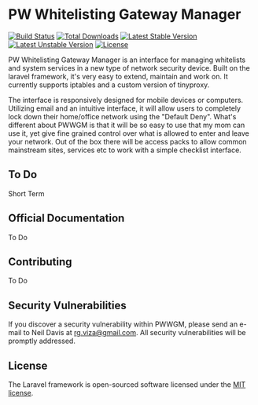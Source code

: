 # PW Whitelisting Gateway Manager

[![Build Status](https://travis-ci.org/laravel/framework.svg)](https://travis-ci.org/laravel/framework)
[![Total Downloads](https://poser.pugx.org/laravel/framework/d/total.svg)](https://packagist.org/packages/laravel/framework)
[![Latest Stable Version](https://poser.pugx.org/laravel/framework/v/stable.svg)](https://packagist.org/packages/laravel/framework)
[![Latest Unstable Version](https://poser.pugx.org/laravel/framework/v/unstable.svg)](https://packagist.org/packages/laravel/framework)
[![License](https://poser.pugx.org/laravel/framework/license.svg)](https://packagist.org/packages/laravel/framework)

PW Whitelisting Gateway Manager is an interface for managing whitelists and system services in a new type of network security device.
Built on the laravel framework, it's very easy to extend, maintain and work on. It currently supports iptables and a custom version of tinyproxy.

The interface is responsively designed for mobile devices or computers. Utilizing email and an intuitive interface, it will allow users to completely lock down their 
home/office network using the "Default Deny". What's different about PWWGM is that it will be so easy to use that my mom can use it, yet give fine grained control over 
what is allowed to enter and leave your network. Out of the box there will be access packs to allow common mainstream sites, services etc  to work with a simple checklist interface.

## To Do

Short Term


## Official Documentation

To Do

## Contributing

To Do

## Security Vulnerabilities

If you discover a security vulnerability within PWWGM, please send an e-mail to Neil Davis at rg.viza@gmail.com. All security vulnerabilities will be promptly addressed.

## License

The Laravel framework is open-sourced software licensed under the [MIT license](http://opensource.org/licenses/MIT).
